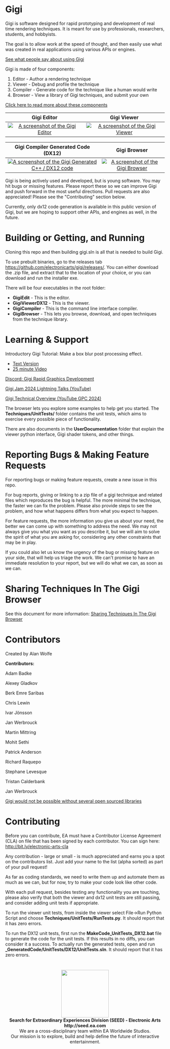 # Gigi

Gigi is software designed for rapid prototyping and development of real time rendering techniques. It is meant for use by professionals, researchers, students, and hobbyists.

The goal is to allow work at the speed of thought, and then easily use what was created in real applications using various APIs or engines.

[See what people say about using Gigi](readme/testimonials.md)

Gigi is made of four components:

1. Editor - Author a rendering technique
2. Viewer - Debug and profile the technique
3. Compiler - Generate code for the technique like a human would write
4. Browser - View a library of Gigi techniques, and submit your own

[Click here to read more about these components](readme/Overview.md)

Gigi Editor | Gigi Viewer
:-----:|:------:|
[![A screenshot of the Gigi Editor](readme/editor.png)](readme/editor.png) | [![A screenshot of the Gigi Viewer](readme/viewer.png)](readme/viewer.png)

Gigi Compiler Generated Code (DX12) | Gigi Browser
:-----:|:------:|
[![A screenshot of the Gigi Generated C++ / DX12 code](readme/code.png)](readme/code.png) | [![A screenshot of the Gigi Browser](readme/browser.png)](readme/browser.png)

Gigi is being actively used and developed, but is young software. You may hit bugs or missing features. Please report these so we can improve Gigi and push forward in the most useful directions. Pull requests are also appreciated! Please see the "Contributing" section below.

Currently, only dx12 code generation is available in this public version of Gigi, but we are hoping to support other APIs, and engines as well, in the future.

# Building or Getting, and Running

Cloning this repo and then building gigi.sln is all that is needed to build Gigi.

To use prebuilt binaries, go to the releases tab https://github.com/electronicarts/gigi/releases/.  You can either download the .zip file, and extract that to the location of your choice, or you can download and run the installer exe.

There will be four executables in the root folder:

* **GigiEdit** - This is the editor.
* **GigiViewerDX12** - This is the viewer. 
* **GigiCompiler** - This is the command line interface compiler.
* **GigiBrowser** - This lets you browse, download, and open techniques from the technique library.

# Learning & Support

Introductory Gigi Tutorial: Make a box blur post processing effect.
* [Text Version](readme/tutorial/tutorial.md)
* [25 minute Video](https://www.youtube.com/watch?v=qknK-tahICE)

[Discord: Gigi Rapid Graphics Development](https://discord.gg/HPzqAw2H3k)

[Gigi Jam 2024 Lightning Talks (YouTube)](https://www.youtube.com/watch?v=m62ePwK33PM)

[Gigi Technical Overview (YouTube GPC 2024)](https://www.youtube.com/watch?v=MgCR-Kky628)

The browser lets you explore some examples to help get you started.  The **Techniques/UnitTests/** folder contains the unit tests, which aims to exercise every possible piece of functionality.

There are also documents in the **UserDocumentation** folder that explain the viewer python interface, Gigi shader tokens, and other things.

# Reporting Bugs & Making Feature Requests

For reporting bugs or making feature requests, create a new issue in this repo.

For bug reports, giving or linking to a zip file of a gigi technique and related files which reproduces the bug is helpful.  The more minimal the technique, the faster we can fix the problem.  Please also provide steps to see the problem, and how what happens differs from what you expect to happen.

For feature requests, the more information you give us about your need, the better we can come up with something to address the need.  We may not always give you what you want as you describe it, but we will aim to solve the spirit of what you are asking for, considering any other constraints that may be in play.

If you could also let us know the urgency of the bug or missing feature on your side, that will help us triage the work.  We can't promise to have an immediate resolution to your report, but we will do what we can, as soon as we can.

# Sharing Techniques In The Gigi Browser

See this document for more information: [Sharing Techniques In The Gigi Browser](readme/BrowserSharing.md)

# Contributors

Created by Alan Wolfe

**Contributors:**

Adam Badke

Alexey Gladkov

Berk Emre Saribas

Chris Lewin

Ivar Jönsson

Jan Werbrouck

Martin Mittring

Mohit Sethi

Patrick Anderson

Richard Raquepo

Stephane Levesque

Tristan Calderbank

Jan Werbrouck

[Gigi would not be possible without several open sourced libraries](readme/OSS.md)

# Contributing

Before you can contribute, EA must have a Contributor License Agreement (CLA) on file that has been signed by each contributor.
You can sign here: http://bit.ly/electronic-arts-cla

Any contribution - large or small - is much appreciated and earns you a spot on the contributors list. Just add your name to the list (alpha sorted) as part of your pull request!

As far as coding standards, we need to write them up and automate them as much as we can, but for now, try to make your code look like other code.

With each pull request, besides testing any functionality you are touching, please also verify that both the viewer and dx12 unit tests are still passing, and consider adding unit tests if appropriate.

To run the viewer unit tests, from inside the viewer select File->Run Python Script and choose **Techniques/UnitTests/RunTests.py**.  It should report that it has zero errors.

To run the DX12 unit tests, first run the **MakeCode_UnitTests_DX12.bat** file to generate the code for the unit tests.  If this results in no diffs, you can consider it a success.  To actually run the generated tests, open and run **_GeneratedCode/UnitTests/DX12/UnitTests.sln**.  It should report that it has zero errors.

#

<p align="center"><a href="https://seed.ea.com"><img src="readme/SEED.jpg" width="150px"></a><br>
<b>Search for Extraordinary Experiences Division (SEED) - Electronic Arts <br> http://seed.ea.com</b><br>
We are a cross-disciplinary team within EA Worldwide Studios.<br>
Our mission is to explore, build and help define the future of interactive entertainment.</p>

